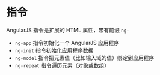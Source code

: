 # 指令
AngularJS 指令是扩展的 HTML 属性，带有前缀 `ng-`
- `ng-app` 指令初始化一个 AngularJS 应用程序
- `ng-init` 指令初始化应用程序数据
- `ng-model` 指令把元素值（比如输入域的值）绑定到应用程序
- `ng-repeat` 指令遍历元素（对象或数组）
